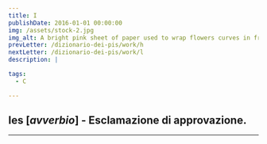 ```yaml
---
title: I
publishDate: 2016-01-01 00:00:00
img: /assets/stock-2.jpg
img_alt: A bright pink sheet of paper used to wrap flowers curves in front of rich blue background
prevLetter: /dizionario-dei-pis/work/h
nextLetter: /dizionario-dei-pis/work/l
description: |

tags:
  - C

---
```


**Ies** [*avverbio*] - Esclamazione di approvazione.
---
---